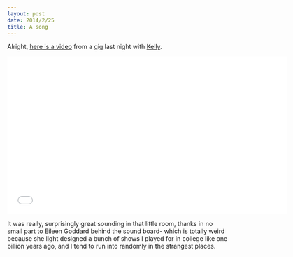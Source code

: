 ```yaml
---
layout: post
date: 2014/2/25
title: A song
---
```


Alright, [here is a video](http://www.youtube.com/watch?v=BLNydDzz-JQ) from a gig last night with [Kelly](http://www.kellyashmusic.com/).

<iframe width="640" height="360" src="//www.youtube.com/embed/BLNydDzz-JQ?rel=0" frameborder="0" allowfullscreen></iframe>

It was really, surprisingly great sounding in that little room, thanks in no small part to Eileen Goddard behind the sound board- which is totally weird because she light designed a bunch of shows I played for in college like one billion years ago, and I tend to run into randomly in the strangest places.
